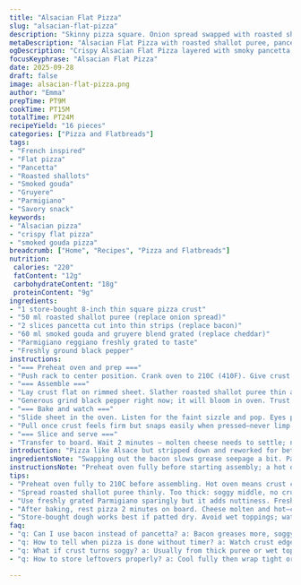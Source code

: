```yaml
---
title: "Alsacian Flat Pizza"
slug: "alsacian-flat-pizza"
description: "Skinny pizza square. Onion spread swapped with roasted shallot puree for depth. Bacon replaced with pancetta strips, thin and crisp. Cheddar swapped with a blend of smoked gouda and gruyere. Parmigiano reggiano remains, grated freshly. Oven temp bumped slightly to 210 C, shorter bake time to avoid dryness. Cut into 16 bites, punchy pepper finish. Crisp crust edge, bubbling cheese, savory pork notes. Visual cues prioritized over numbers."
metaDescription: "Alsacian Flat Pizza with roasted shallot puree, pancetta strips, smoked gouda, gruyere, and Parmigiano. Crisp crust, bubbling cheese, pepper finish, cut into 16 squares."
ogDescription: "Crispy Alsacian Flat Pizza layered with smoky pancetta, roasted shallots, melted smoked gouda-gruyere, fresh Parmigiano, and a punchy pepper finish. Watch for golden edges."
focusKeyphrase: "Alsacian Flat Pizza"
date: 2025-09-28
draft: false
image: alsacian-flat-pizza.png
author: "Emma"
prepTime: PT9M
cookTime: PT15M
totalTime: PT24M
recipeYield: "16 pieces"
categories: ["Pizza and Flatbreads"]
tags:
- "French inspired"
- "Flat pizza"
- "Pancetta"
- "Roasted shallots"
- "Smoked gouda"
- "Gruyere"
- "Parmigiano"
- "Savory snack"
keywords:
- "Alsacian pizza"
- "crispy flat pizza"
- "smoked gouda pizza"
breadcrumb: ["Home", "Recipes", "Pizza and Flatbreads"]
nutrition: 
 calories: "220"
 fatContent: "12g"
 carbohydrateContent: "18g"
 proteinContent: "9g"
ingredients:
- "1 store-bought 8-inch thin square pizza crust"
- "50 ml roasted shallot puree (replace onion spread)"
- "2 slices pancetta cut into thin strips (replace bacon)"
- "60 ml smoked gouda and gruyere blend grated (replace cheddar)"
- "Parmigiano reggiano freshly grated to taste"
- "Freshly ground black pepper"
instructions:
- "=== Preheat oven and prep ==="
- "Push rack to center position. Crank oven to 210C (410F). Give crust a quick once-over. No soggy spots allowed."
- "=== Assemble ==="
- "Lay crust flat on rimmed sheet. Slather roasted shallot puree thin and even. Scatter pancetta strips next, more texture, smoky fatty notes. Sprinkle smoked gouda-gruyere combo well distributed, don’t clump. Dust fresh parmigiano over all."
- "Generous grind black pepper right now; it will bloom in oven. Trust the layers."
- "=== Bake and watch ==="
- "Slide sheet in the oven. Listen for the faint sizzle and pop. Eyes peeled for golden edges curling up, cheese bubbling and browning unevenly. Usually 14-16 minutes max here, but use sight & feel."
- "Pull once crust feels firm but snaps easily when pressed—never limp. Cheese should smell nutty and rich."
- "=== Slice and serve ==="
- "Transfer to board. Wait 2 minutes – molten cheese needs to settle; no scorching tongues allowed. Cut into 16 tight squares. Serve promptly, rustic finger food style."
introduction: "Pizza like Alsace but stripped down and reworked for better flavor punch. Pancetta hits differently than bacon; cleaner, less greasy but more aromatic fat layer. Roasted shallot puree adds subtle sweetness and umami, more complex than plain onion spread. Smoked gouda mingling with gruyere brings a mellow smokiness, great melt without overpowering salt. Cooking here is an art in watching texture more than relying on timer. My first runs led to soggy bottom or burnt patches. Now? Crust that crunches with a peppered bite, cheese bubbling but not blistered. Cut small, easy to share, snack vibe with serious savoriness. Oven roars, smells fill kitchen, all signaling it’s ready."
ingredientsNote: "Swapping out the bacon slows grease seepage a bit. Pancetta thinner means less fat pooling but watch it crisp up for texture. Roasted shallot puree is a hands-on upgrade; roasting concentrates sugars, deepens flavor beyond raw spread. Smoked gouda combined with gruyere balances melt and taste—avoid just cheddar alone or you lose complexity. Parmigiano is optional but recommended for finishing salt and nuttiness. Freshly ground pepper is crucial, it wakes everything. Store-bought dough is easy here but pick a thin crust and pat dry beforehand if it feels damp. Avoid wet toppings that ruin crispness. Keep oils minimal; this isn’t a dripping pizza style."
instructionsNote: "Preheat oven fully before starting assembly; a hot oven ensures quick crust crisping. Spread the shallot puree sparingly; too thick means soggy middle. Pancetta strips placed last before cheese, so they crisp yet don’t dry out. Cheese blend sprinkled evenly, not piled. Watch the oven through glass—look for crust edges rising and browning slightly, cheese bubbling into browned pockets. Remove when crust snaps to gentle press — no cracks needed but definitely firm. Rest pizza outside oven 2 min before slicing. Use a sharp serrated knife for clean cuts without dragging molten cheese. Avoid overcrowding baking sheet, space airflow matters. If oven hot spots burn edges, rotate halfway but only briefly. Visual and tactile cues trump watching the clock every time."
tips:
- "Preheat oven fully to 210C before assembling. Hot oven means crust crisps fast. Don’t rush this step; cold oven kills crunch. Slide rack to center to avoid burning edges but still get heat all around. Prep ingredients before heating. Look for bubbling cheese and edges curling up as doneness signs; don’t rely on time alone. Oven temps vary;"
- "Spread roasted shallot puree thinly. Too thick: soggy middle, no crunch. Roasting shallots concentrates sugars, adds subtle sweet-umami; plain onion spread won’t cut it. Pancetta sliced thin crisps quicker with less fat puddling. Place pancetta before cheese so it crisps but doesn’t dry out. Cheese blend: distribute evenly; clumps burn unevenly;"
- "Use freshly grated Parmigiano sparingly but it adds nuttiness. Freshly ground black pepper goes on before baking; it blooms in the heat, waking flavors. Don’t overdo pepper or it overpowers. Cheese bubbling should have golden-brown pockets but no blistering or black spots. Pull pizza when crust snaps easily under gentle press; never limp or brittle;"
- "After baking, rest pizza 2 minutes on board. Cheese molten and hot—cut with a sharp serrated knife for clean squares without pulling cheese. Cut into 16 pieces for snack-size bites. Avoid overcrowding on sheet; airflow important. If your oven has hot spots, rotate sheet briefly halfway but do it fast to avoid temp drop. Visual cues trump timers every time;"
- "Store-bought dough works best if patted dry. Avoid wet toppings; water ruins crispness fast. Minimal oils only, no dripping grease or oily pools—pancetta helps here versus bacon for less grease but keep watch on crispness. If crust soggy, next time use thinner puree layer, drier dough, or bake slightly longer but watch carefully. Texture changes are your best indicator."
faq:
- "q: Can I use bacon instead of pancetta? a: Bacon greases more, soggy spots happen easier. Pancetta thinner, less fat pooling. If you swap, pat dry bacon first, consider lowering bake temp to avoid burning; crisps differently. Bacon flavor stronger, less aromatic fat layer than pancetta;"
- "q: How to tell when pizza is done without timer? a: Watch crust edges curling, cheese bubbling and browning unevenly. Press crust gently; firm yet snaps easily. Sound cues help: faint sizzle and pop signals cooking progress. Smell nutty cheese aromas. Don’t depend on clock; ovens differ big time;"
- "q: What if crust turns soggy? a: Usually from thick puree or wet toppings. Spread conservatively, dry dough before use. Oven not hot enough or opening door too often kills heat. Try thinner puree, less moisture, or bake on preheated stone for faster bottom crisp. Pancetta chosen to avoid greasy puddles;"
- "q: How to store leftovers properly? a: Cool fully then wrap tight or use airtight container. Refrigerate up to 2 days max. Reheat in hot oven or toaster oven to revive crunch. Microwave ruins texture but good for quick heat. Freeze possible but texture drops; thaw in fridge before oven reheating."

---
```

